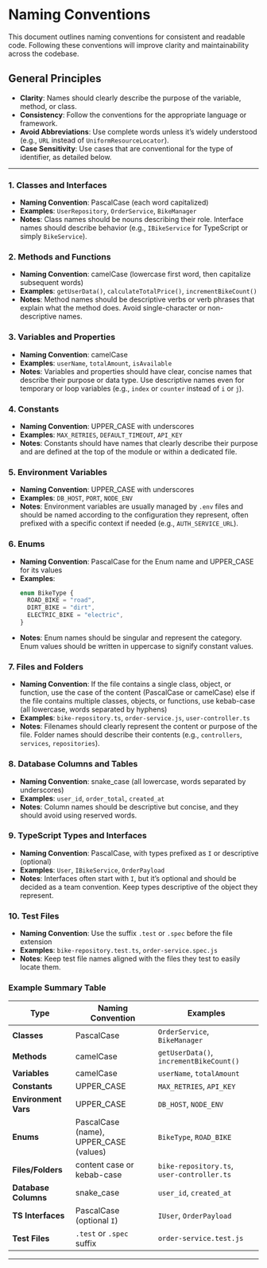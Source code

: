 # Naming Conventions

This document outlines naming conventions for consistent and readable code. Following these conventions will improve clarity and maintainability across the codebase.

## General Principles
- **Clarity**: Names should clearly describe the purpose of the variable, method, or class.
- **Consistency**: Follow the conventions for the appropriate language or framework.
- **Avoid Abbreviations**: Use complete words unless it’s widely understood (e.g., `URL` instead of `UniformResourceLocator`).
- **Case Sensitivity**: Use cases that are conventional for the type of identifier, as detailed below.

---

### 1. Classes and Interfaces
- **Naming Convention**: PascalCase (each word capitalized)
- **Examples**: `UserRepository`, `OrderService`, `BikeManager`
- **Notes**: Class names should be nouns describing their role. Interface names should describe behavior (e.g., `IBikeService` for TypeScript or simply `BikeService`).

### 2. Methods and Functions
- **Naming Convention**: camelCase (lowercase first word, then capitalize subsequent words)
- **Examples**: `getUserData()`, `calculateTotalPrice()`, `incrementBikeCount()`
- **Notes**: Method names should be descriptive verbs or verb phrases that explain what the method does. Avoid single-character or non-descriptive names.

### 3. Variables and Properties
- **Naming Convention**: camelCase
- **Examples**: `userName`, `totalAmount`, `isAvailable`
- **Notes**: Variables and properties should have clear, concise names that describe their purpose or data type. Use descriptive names even for temporary or loop variables (e.g., `index` or `counter` instead of `i` or `j`).

### 4. Constants
- **Naming Convention**: UPPER_CASE with underscores
- **Examples**: `MAX_RETRIES`, `DEFAULT_TIMEOUT`, `API_KEY`
- **Notes**: Constants should have names that clearly describe their purpose and are defined at the top of the module or within a dedicated file.

### 5. Environment Variables
- **Naming Convention**: UPPER_CASE with underscores
- **Examples**: `DB_HOST`, `PORT`, `NODE_ENV`
- **Notes**: Environment variables are usually managed by `.env` files and should be named according to the configuration they represent, often prefixed with a specific context if needed (e.g., `AUTH_SERVICE_URL`).

### 6. Enums
- **Naming Convention**: PascalCase for the Enum name and UPPER_CASE for its values
- **Examples**:
  ```typescript
  enum BikeType {
    ROAD_BIKE = "road",
    DIRT_BIKE = "dirt",
    ELECTRIC_BIKE = "electric",
  }
  ```
- **Notes**: Enum names should be singular and represent the category. Enum values should be written in uppercase to signify constant values.

### 7. Files and Folders
- **Naming Convention**: If the file contains a single class, object, or function, use the case of the content (PascalCase or camelCase) else if the file contains multiple classes, objects, or functions, use kebab-case (all lowercase, words separated by hyphens) 
- **Examples**: `bike-repository.ts`, `order-service.js`, `user-controller.ts`
- **Notes**: Filenames should clearly represent the content or purpose of the file. Folder names should describe their contents (e.g., `controllers`, `services`, `repositories`).

### 8. Database Columns and Tables
- **Naming Convention**: snake_case (all lowercase, words separated by underscores)
- **Examples**: `user_id`, `order_total`, `created_at`
- **Notes**: Column names should be descriptive but concise, and they should avoid using reserved words.

### 9. TypeScript Types and Interfaces
- **Naming Convention**: PascalCase, with types prefixed as `I` or descriptive (optional)
- **Examples**: `User`, `IBikeService`, `OrderPayload`
- **Notes**: Interfaces often start with `I`, but it’s optional and should be decided as a team convention. Keep types descriptive of the object they represent.

### 10. Test Files
- **Naming Convention**: Use the suffix `.test` or `.spec` before the file extension
- **Examples**: `bike-repository.test.ts`, `order-service.spec.js`
- **Notes**: Keep test file names aligned with the files they test to easily locate them.

### Example Summary Table

| Type                  | Naming Convention         | Examples                       |
|-----------------------|---------------------------|--------------------------------|
| **Classes**           | PascalCase                | `OrderService`, `BikeManager`  |
| **Methods**           | camelCase                 | `getUserData()`, `incrementBikeCount()` |
| **Variables**         | camelCase                 | `userName`, `totalAmount`      |
| **Constants**         | UPPER_CASE                | `MAX_RETRIES`, `API_KEY`       |
| **Environment Vars**  | UPPER_CASE                | `DB_HOST`, `NODE_ENV`          |
| **Enums**             | PascalCase (name), UPPER_CASE (values) | `BikeType`, `ROAD_BIKE` |
| **Files/Folders**     | content case or kebab-case | `bike-repository.ts`, `user-controller.ts` |
| **Database Columns**  | snake_case                | `user_id`, `created_at`        |
| **TS Interfaces**     | PascalCase (optional `I`) | `IUser`, `OrderPayload`        |
| **Test Files**        | `.test` or `.spec` suffix | `order-service.test.js`        |

---
